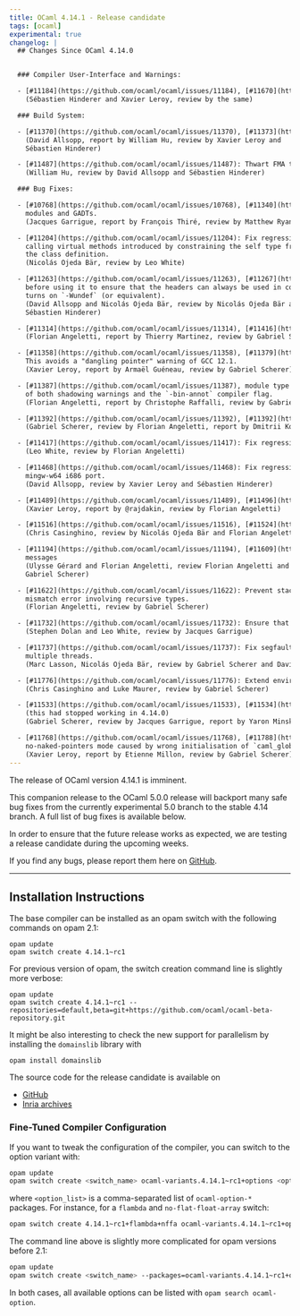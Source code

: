```yaml
---
title: OCaml 4.14.1 - Release candidate
tags: [ocaml]
experimental: true
changelog: |
  ## Changes Since OCaml 4.14.0


  ### Compiler User-Interface and Warnings:

  - [#11184](https://github.com/ocaml/ocaml/issues/11184), [#11670](https://github.com/ocaml/ocaml/issues/11670): Stop calling `ranlib` on created / installed libraries
    (Sébastien Hinderer and Xavier Leroy, review by the same)

  ### Build System:

  - [#11370](https://github.com/ocaml/ocaml/issues/11370), [#11373](https://github.com/ocaml/ocaml/issues/11373): Don't pass CFLAGS to flexlink during configure.
    (David Allsopp, report by William Hu, review by Xavier Leroy and
    Sébastien Hinderer)

  - [#11487](https://github.com/ocaml/ocaml/issues/11487): Thwart FMA test optimisation during configure
    (William Hu, review by David Allsopp and Sébastien Hinderer)

  ### Bug Fixes:

  - [#10768](https://github.com/ocaml/ocaml/issues/10768), [#11340](https://github.com/ocaml/ocaml/issues/11340): Fix typechecking regression when combining first class
    modules and GADTs.
    (Jacques Garrigue, report by François Thiré, review by Matthew Ryan)

  - [#11204](https://github.com/ocaml/ocaml/issues/11204): Fix regression introduced in 4.14.0 that would trigger Warning 17 when
    calling virtual methods introduced by constraining the self type from within
    the class definition.
    (Nicolás Ojeda Bär, review by Leo White)

  - [#11263](https://github.com/ocaml/ocaml/issues/11263), [#11267](https://github.com/ocaml/ocaml/issues/11267): caml/{memory,misc}.h: check whether `_MSC_VER` is defined
    before using it to ensure that the headers can always be used in code which
    turns on `-Wundef` (or equivalent).
    (David Allsopp and Nicolás Ojeda Bär, review by Nicolás Ojeda Bär and
    Sébastien Hinderer)

  - [#11314](https://github.com/ocaml/ocaml/issues/11314), [#11416](https://github.com/ocaml/ocaml/issues/11416): fix non-informative error message for module inclusion
    (Florian Angeletti, report by Thierry Martinez, review by Gabriel Scherer)

  - [#11358](https://github.com/ocaml/ocaml/issues/11358), [#11379](https://github.com/ocaml/ocaml/issues/11379): Refactor the initialisation of bytecode threading,
    This avoids a "dangling pointer" warning of GCC 12.1.
    (Xavier Leroy, report by Armaël Guéneau, review by Gabriel Scherer)

  - [#11387](https://github.com/ocaml/ocaml/issues/11387), module type with constraints no longer crash the compiler in presence
    of both shadowing warnings and the `-bin-annot` compiler flag.
    (Florian Angeletti, report by Christophe Raffalli, review by Gabriel Scherer)

  - [#11392](https://github.com/ocaml/ocaml/issues/11392), [#11392](https://github.com/ocaml/ocaml/issues/11392): assertion failure with -rectypes and external definitions
    (Gabriel Scherer, review by Florian Angeletti, report by Dmitrii Kosarev)

  - [#11417](https://github.com/ocaml/ocaml/issues/11417): Fix regression allowing virtual methods in non-virtual classes.
    (Leo White, review by Florian Angeletti)

  - [#11468](https://github.com/ocaml/ocaml/issues/11468): Fix regression from [#10186](https://github.com/ocaml/ocaml/issues/10186) (OCaml 4.13) detecting IPv6 on Windows for
    mingw-w64 i686 port.
    (David Allsopp, review by Xavier Leroy and Sébastien Hinderer)

  - [#11489](https://github.com/ocaml/ocaml/issues/11489), [#11496](https://github.com/ocaml/ocaml/issues/11496): More prudent deallocation of alternate signal stack
    (Xavier Leroy, report by @rajdakin, review by Florian Angeletti)

  - [#11516](https://github.com/ocaml/ocaml/issues/11516), [#11524](https://github.com/ocaml/ocaml/issues/11524): Fix the `deprecated_mutable` attribute.
    (Chris Casinghino, review by Nicolás Ojeda Bär and Florian Angeletti)

  - [#11194](https://github.com/ocaml/ocaml/issues/11194), [#11609](https://github.com/ocaml/ocaml/issues/11609): Fix inconsistent type variable names in "unbound type var"
    messages
    (Ulysse Gérard and Florian Angeletti, review Florian Angeletti and
    Gabriel Scherer)

  - [#11622](https://github.com/ocaml/ocaml/issues/11622): Prevent stack overflow when printing a constructor or record
    mismatch error involving recursive types.
    (Florian Angeletti, review by Gabriel Scherer)

  - [#11732](https://github.com/ocaml/ocaml/issues/11732): Ensure that types from packed modules are always generalised
    (Stephen Dolan and Leo White, review by Jacques Garrigue)

  - [#11737](https://github.com/ocaml/ocaml/issues/11737): Fix segfault condition in `Unix.stat` under Windows in the presence of
    multiple threads.
    (Marc Lasson, Nicolás Ojeda Bär, review by Gabriel Scherer and David Allsopp)

  - [#11776](https://github.com/ocaml/ocaml/issues/11776): Extend environment with functor parameters in `strengthen_lazy`.
    (Chris Casinghino and Luke Maurer, review by Gabriel Scherer)

  - [#11533](https://github.com/ocaml/ocaml/issues/11533), [#11534](https://github.com/ocaml/ocaml/issues/11534): follow synonyms again in `#show_module_type`
    (this had stopped working in 4.14.0)
    (Gabriel Scherer, review by Jacques Garrigue, report by Yaron Minsky)

  - [#11768](https://github.com/ocaml/ocaml/issues/11768), [#11788](https://github.com/ocaml/ocaml/issues/11788): Fix crash at start-up of bytecode programs in
    no-naked-pointers mode caused by wrong initialisation of `caml_global_data`
    (Xavier Leroy, report by Etienne Millon, review by Gabriel Scherer)
---
```


The release of OCaml version 4.14.1 is imminent.

This companion release to the OCaml 5.0.0 release will backport many safe bug
fixes from the currently experimental 5.0 branch to the stable 4.14 branch.
A full list of bug fixes is available below.

In order to ensure that the future release works as expected, we are testing
a release candidate during the upcoming weeks.

If you find any bugs, please report them here on [GitHub](https://github.com/ocaml/ocaml/issues).

----


## Installation Instructions

The base compiler can be installed as an opam switch with the following commands on opam 2.1:
```
opam update
opam switch create 4.14.1~rc1
```
For previous version of opam, the switch creation command line is slightly more verbose:
```
opam update
opam switch create 4.14.1~rc1 --repositories=default,beta=git+https://github.com/ocaml/ocaml-beta-repository.git
```
It might be also interesting to check the new support for parallelism by installing the `domainslib` library with
```
opam install domainslib
```
The source code for the release candidate is available on

- [GitHub](https://github.com/ocaml/ocaml/archive/4.14.1-rc1.tar.gz)
- [Inria archives](https://caml.inria.fr/pub/distrib/ocaml-4.14/)

### Fine-Tuned Compiler Configuration

If you want to tweak the configuration of the compiler, you can switch to the option variant with:
```bash
opam update
opam switch create <switch_name> ocaml-variants.4.14.1~rc1+options <option_list>
```
where `<option_list>` is a comma-separated list of `ocaml-option-*` packages. For instance, for a `flambda` and `no-flat-float-array` switch:
```bash
opam switch create 4.14.1~rc1+flambda+nffa ocaml-variants.4.14.1~rc1+options ocaml-option-flambda ocaml-option-no-flat-float-array
```
The command line above is slightly more complicated for opam versions before 2.1:
```bash
opam update
opam switch create <switch_name> --packages=ocaml-variants.4.14.1~rc1+options,<option_list> --repositories=default,beta=git+https://github.com/ocaml/ocaml-beta-repository.git
```
In both cases, all available options can be listed with `opam search ocaml-option`.
